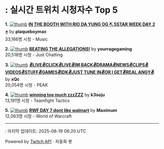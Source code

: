 # : 실시간 트위치 시청자수 Top 5

**1.** [![thumb](https://static-cdn.jtvnw.net/previews-ttv/live_user_plaqueboymax-320x180.jpg)](https://twitch.tv/plaqueboymax)
**[IN THE BOOTH WITH RIO DA YUNG OG ⛏️ 5STAR WEEK DAY 2 ⭐](https://twitch.tv/plaqueboymax)** by **plaqueboymax**<br>33,166명 시청  - Music

**2.** [![thumb](https://static-cdn.jtvnw.net/previews-ttv/live_user_yourragegaming-320x180.jpg)](https://twitch.tv/yourragegaming)
**[BEATING THE ALLEGATIONS!](https://twitch.tv/yourragegaming)** by **yourragegaming**<br>20,518명 시청  - Just Chatting

**3.** [![thumb](https://static-cdn.jtvnw.net/previews-ttv/live_user_xqc-320x180.jpg)](https://twitch.tv/xQc)
**[✌️LIVE✌️CLICK✌️LIVE✌️IM BACK✌️DRAMA✌️NEWS✌️CLIPS✌️VIDEOS✌️STUFF✌️GAMES✌️IDK✌️JUST TUNE IN✌️OR I GET✌️REAL ANGY✌️](https://twitch.tv/xQc)** by **xQc**<br>20,054명 시청  - PEAK

**4.** [![thumb](https://static-cdn.jtvnw.net/previews-ttv/live_user_k3soju-320x180.jpg)](https://twitch.tv/k3soju)
**[winning too much zzzZZZ](https://twitch.tv/k3soju)** by **k3soju**<br>13,191명 시청  - Teamfight Tactics

**5.** [![thumb](https://static-cdn.jtvnw.net/previews-ttv/live_user_maximum-320x180.jpg)](https://twitch.tv/Maximum)
**[RWF DAY 7 dont like walmart](https://twitch.tv/Maximum)** by **Maximum**<br>12,063명 시청  - World of Warcraft


---
: 마지막 업데이트: 2025-08-19 06:20 UTC

Powered by [Twitch API](https://dev.twitch.tv/docs/api/reference) · 자동화 봇